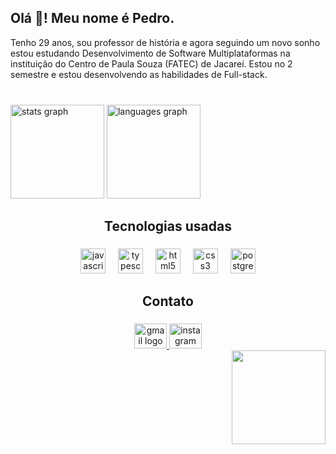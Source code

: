 <h2 align="left">Olá 👋! Meu nome é Pedro.</h2>
Tenho 29 anos, sou professor de história e agora seguindo um novo sonho estou estudando Desenvolvimento de Software Multiplataformas na instituição do Centro de Paula Souza (FATEC) de Jacareí. Estou no 2 semestre e estou desenvolvendo as habilidades de Full-stack.

###

<br clear="both">

<div align="left">
  <img src="https://github-readme-stats.vercel.app/api?username=PeedroPrado&hide_title=false&hide_rank=false&show_icons=true&include_all_commits=true&count_private=true&disable_animations=false&theme=codeSTACKr&locale=pt-br&hide_border=false" height="150" alt="stats graph"  />
  <img src="https://github-readme-stats.vercel.app/api/top-langs?username=PeedroPrado&locale=pt-br&hide_title=false&layout=compact&card_width=320&langs_count=5&theme=codeSTACKr&hide_border=false" height="150" alt="languages graph"  />
</div>

###

<h2 align="center">Tecnologias usadas</h2>

###

<div align="center">
  <img src="https://cdn.jsdelivr.net/gh/devicons/devicon/icons/javascript/javascript-original.svg" height="40" alt="javascript logo"  />
  <img width="12" />
  <img src="https://cdn.jsdelivr.net/gh/devicons/devicon/icons/typescript/typescript-original.svg" height="40" alt="typescript logo"  />
  <img width="12" />
  <img src="https://cdn.jsdelivr.net/gh/devicons/devicon/icons/html5/html5-original.svg" height="40" alt="html5 logo"  />
  <img width="12" />
  <img src="https://cdn.jsdelivr.net/gh/devicons/devicon/icons/css3/css3-original.svg" height="40" alt="css3 logo"  />
  <img width="12" />
  <img src="https://cdn.jsdelivr.net/gh/devicons/devicon/icons/postgresql/postgresql-original.svg" height="40" alt="postgresql logo"  />
</div>

###

<h2 align="center">Contato</h2>

###

<div align="center">
   <a href="mailto:pedrohenriquepradodenovaes@gmail.com" target="_blank">
    <img src="https://raw.githubusercontent.com/maurodesouza/profile-readme-generator/master/src/assets/icons/social/gmail/default.svg" width="52" height="40" alt="gmail logo"  />
  </a>
  <a href="https://www.instagram.com/oi.php/" target="_blank">
 
  <img src="https://raw.githubusercontent.com/maurodesouza/profile-readme-generator/master/src/assets/icons/social/instagram/default.svg" width="52" height="40" alt="instagram logo"  />
 </a>
</div>


<img align="right" height="150" src="https://media4.giphy.com/media/v1.Y2lkPTc5MGI3NjExenc2c2h3dnJ3cnkwZWpxbDhvODZ3ZmwxYm1iYWkxOGY2aG14ejM0ciZlcD12MV9pbnRlcm5hbF9naWZfYnlfaWQmY3Q9Zw/UspNUUlFr36n9o9dcY/giphy.gif"  />


<br clear="both">

###

